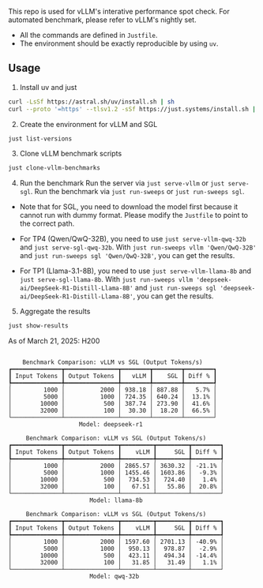 This repo is used for vLLM's interative performance spot check.
For automated benchmark, please refer to vLLM's nightly set.

* All the commands are defined in `Justfile`.
* The environment should be exactly reproducible by using `uv`.

## Usage

1. Install uv and just
```bash
curl -LsSf https://astral.sh/uv/install.sh | sh
curl --proto '=https' --tlsv1.2 -sSf https://just.systems/install.sh | bash -s -- --to /usr/local/bin
```

2. Create the environment for vLLM and SGL
```bash
just list-versions
```

3. Clone vLLM benchmark scripts
```bash
just clone-vllm-benchmarks
```

4. Run the benchmark
Run the server via `just serve-vllm` or `just serve-sgl`. Run the benchmark via `just run-sweeps` or `just run-sweeps sgl`.

* Note that for SGL, you need to download the model first because it cannot run with dummy format.
  Please modify the `Justfile` to point to the correct path.

* For TP4 (Qwen/QwQ-32B), you need to use `just serve-vllm-qwq-32b` and `just serve-sgl-qwq-32b`. With `just run-sweeps vllm 'Qwen/QwQ-32B'` and `just run-sweeps sgl 'Qwen/QwQ-32B'`, you can get the results.

* For TP1 (Llama-3.1-8B), you need to use `just serve-vllm-llama-8b` and `just serve-sgl-llama-8b`. With `just run-sweeps vllm 'deepseek-ai/DeepSeek-R1-Distill-Llama-8B'` and `just run-sweeps sgl 'deepseek-ai/DeepSeek-R1-Distill-Llama-8B'`, you can get the results.

5. Aggregate the results
```bash
just show-results
```

As of March 21, 2025: H200
```

    Benchmark Comparison: vLLM vs SGL (Output Tokens/s)
┏━━━━━━━━━━━━━━┳━━━━━━━━━━━━━━━┳━━━━━━━━┳━━━━━━━━┳━━━━━━━━┓
┃ Input Tokens ┃ Output Tokens ┃   vLLM ┃    SGL ┃ Diff % ┃
┡━━━━━━━━━━━━━━╇━━━━━━━━━━━━━━━╇━━━━━━━━╇━━━━━━━━╇━━━━━━━━┩
│         1000 │          2000 │ 938.18 │ 887.88 │   5.7% │
│         5000 │          1000 │ 724.35 │ 640.24 │  13.1% │
│        10000 │           500 │ 387.74 │ 273.90 │  41.6% │
│        32000 │           100 │  30.30 │  18.20 │  66.5% │
└──────────────┴───────────────┴────────┴────────┴────────┘
                    Model: deepseek-r1

     Benchmark Comparison: vLLM vs SGL (Output Tokens/s)
┏━━━━━━━━━━━━━━┳━━━━━━━━━━━━━━━┳━━━━━━━━━┳━━━━━━━━━┳━━━━━━━━┓
┃ Input Tokens ┃ Output Tokens ┃    vLLM ┃     SGL ┃ Diff % ┃
┡━━━━━━━━━━━━━━╇━━━━━━━━━━━━━━━╇━━━━━━━━━╇━━━━━━━━━╇━━━━━━━━┩
│         1000 │          2000 │ 2865.57 │ 3630.32 │ -21.1% │
│         5000 │          1000 │ 1455.46 │ 1603.86 │  -9.3% │
│        10000 │           500 │  734.53 │  724.40 │   1.4% │
│        32000 │           100 │   67.51 │   55.86 │  20.8% │
└──────────────┴───────────────┴─────────┴─────────┴────────┘
                       Model: llama-8b

     Benchmark Comparison: vLLM vs SGL (Output Tokens/s)
┏━━━━━━━━━━━━━━┳━━━━━━━━━━━━━━━┳━━━━━━━━━┳━━━━━━━━━┳━━━━━━━━┓
┃ Input Tokens ┃ Output Tokens ┃    vLLM ┃     SGL ┃ Diff % ┃
┡━━━━━━━━━━━━━━╇━━━━━━━━━━━━━━━╇━━━━━━━━━╇━━━━━━━━━╇━━━━━━━━┩
│         1000 │          2000 │ 1597.60 │ 2701.13 │ -40.9% │
│         5000 │          1000 │  950.13 │  978.87 │  -2.9% │
│        10000 │           500 │  423.11 │  494.34 │ -14.4% │
│        32000 │           100 │   31.85 │   31.49 │   1.1% │
└──────────────┴───────────────┴─────────┴─────────┴────────┘
                       Model: qwq-32b
```